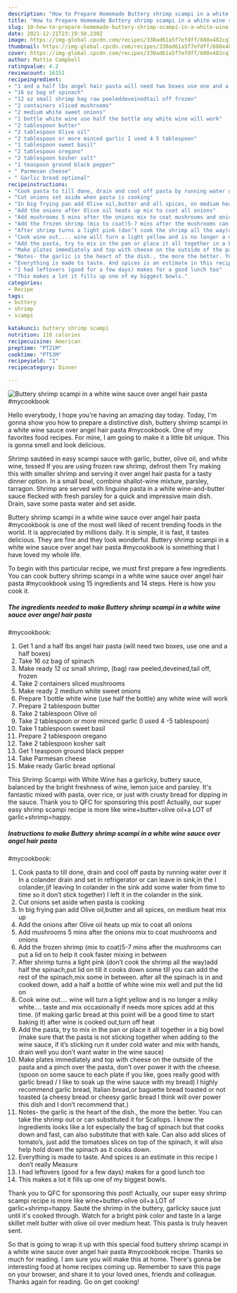 ```yaml
---
description: "How to Prepare Homemade Buttery shrimp scampi in a white wine sauce over angel hair pasta #mycookbook"
title: "How to Prepare Homemade Buttery shrimp scampi in a white wine sauce over angel hair pasta #mycookbook"
slug: 10-how-to-prepare-homemade-buttery-shrimp-scampi-in-a-white-wine-sauce-over-angel-hair-pasta-mycookbook
date: 2021-12-21T23:19:50.230Z
image: https://img-global.cpcdn.com/recipes/330ad61a5f7efdff/680x482cq70/buttery-shrimp-scampi-in-a-white-wine-sauce-over-angel-hair-pasta-mycookbook-recipe-main-photo.jpg
thumbnail: https://img-global.cpcdn.com/recipes/330ad61a5f7efdff/680x482cq70/buttery-shrimp-scampi-in-a-white-wine-sauce-over-angel-hair-pasta-mycookbook-recipe-main-photo.jpg
cover: https://img-global.cpcdn.com/recipes/330ad61a5f7efdff/680x482cq70/buttery-shrimp-scampi-in-a-white-wine-sauce-over-angel-hair-pasta-mycookbook-recipe-main-photo.jpg
author: Mattie Campbell
ratingvalue: 4.2
reviewcount: 16151
recipeingredient:
- "1 and a half lbs angel hair pasta will need two boxes use one and a half boxes"
- "16 oz bag of spinach"
- "12 oz small shrimp bag raw peeleddeveinedtail off frozen"
- "2 containers sliced mushrooms"
- "2 medium white sweet onions"
- "1 bottle white wine use half the bottle any white wine will work"
- "2 tablespoon butter"
- "2 tablespoon Olive oil"
- "2 tablespoon or more minced garlic I used 4 5 tablespoon"
- "1 tablespoon sweet basil"
- "2 tablespoon oregano"
- "2 tablespoon kosher salt"
- "1 teaspoon ground black pepper"
- " Parmesan cheese"
- " Garlic bread optional"
recipeinstructions:
- "Cook pasta to till done, drain and cool off pasta by running water over it In a colander drain and set in refrigerator or can leave in sink,in the I colander,(if leaving In colander in the sink add some water from time to time so it don’t stick together) I left it in the colander in the sink."
- "Cut onions set aside when pasta is cooking"
- "In big frying pan add Olive oil,butter and all spices, on medium heat mix up"
- "Add the onions after Olive oil heats up mix to coat all onions"
- "Add mushrooms 5 mins after the onions mix to coat mushrooms and onions"
- "Add the frozen shrimp (mix to coat)5-7 mins after the mushrooms can put a lid on to help it cook faster mixing in between"
- "After shrimp turns a light pink (don’t cook the shrimp all the way)add half the spinach,put lid on till it cooks down some till you can add the rest of the spinach,mix some in between. after all the spinach is in and cooked down, add a half a bottle of white wine mix well and put the lid on"
- "Cook wine out.... wine will turn a light yellow and is no longer a milky white.... taste and mix occasionally if needs more spices add at this time. (if making garlic bread at this point will be a good time to start baking it) after wine is cooked out,turn off heat"
- "Add the pasta, try to mix in the pan or place it all together in a big bowl (make sure that the pasta is not sticking together when adding to the wine sauce, if it’s sticking run it under cold water and mix with hands, drain well you don’t want water in the wine sauce)"
- "Make plates immediately and top with cheese on the outside of the pasta and a pinch over the pasta, don’t over power it with the cheese. (spoon on some sauce to each plate if you like, goes really good with garlic bread / I like to soak up the wine sauce with my bread) I highly recommend garlic bread, Italian bread,or baguette bread toasted or not toasted (a cheesy bread or cheesy garlic bread I think will over power this dish and I don’t recommend that.)"
- "Notes- the garlic is the heart of the dish., the more the better. You can take the shrimp out or can substituted it for Scallops. I know the ingredients looks like a lot especially the bag of spinach but that cooks down and fast, can also substitute that with kale. Can also add slices of tomato’s, just add the tomatoes slices on top of the spinach, it will also help hold down the spinach as it cooks down."
- "Everything is made to taste. And spices is an estimate in this recipe I don’t really Measure"
- "I had leftovers (good for a few days) makes for a good lunch too"
- "This makes a lot it fills up one of my biggest bowls."
categories:
- Recipe
tags:
- buttery
- shrimp
- scampi

katakunci: buttery shrimp scampi 
nutrition: 110 calories
recipecuisine: American
preptime: "PT21M"
cooktime: "PT53M"
recipeyield: "1"
recipecategory: Dinner

---
```



![Buttery shrimp scampi in a white wine sauce over angel hair pasta
#mycookbook](https://img-global.cpcdn.com/recipes/330ad61a5f7efdff/680x482cq70/buttery-shrimp-scampi-in-a-white-wine-sauce-over-angel-hair-pasta-mycookbook-recipe-main-photo.jpg)

Hello everybody, I hope you're having an amazing day today. Today, I'm gonna show you how to prepare a distinctive dish, buttery shrimp scampi in a white wine sauce over angel hair pasta
#mycookbook. One of my favorites food recipes. For mine, I am going to make it a little bit unique. This is gonna smell and look delicious.

Shrimp sautéed in easy scampi sauce with garlic, butter, olive oil, and white wine, tossed If you are using frozen raw shrimp, defrost them Try making this with smaller shrimp and serving it over angel hair pasta for a tasty dinner option. In a small bowl, combine shallot-wine mixture, parsley, tarragon. Shrimp are served with linguine pasta in a white wine-and-butter sauce flecked with fresh parsley for a quick and impressive main dish. Drain, save some pasta water and set aside.

Buttery shrimp scampi in a white wine sauce over angel hair pasta
#mycookbook is one of the most well liked of recent trending foods in the world. It is appreciated by millions daily. It is simple, it is fast, it tastes delicious. They are fine and they look wonderful. Buttery shrimp scampi in a white wine sauce over angel hair pasta
#mycookbook is something that I have loved my whole life.


To begin with this particular recipe, we must first prepare a few ingredients. You can cook buttery shrimp scampi in a white wine sauce over angel hair pasta
#mycookbook using 15 ingredients and 14 steps. Here is how you cook it.

<!--inarticleads1-->

##### The ingredients needed to make Buttery shrimp scampi in a white wine sauce over angel hair pasta
#mycookbook:

1. Get 1 and a half lbs angel hair pasta (will need two boxes, use one and a half boxes)
1. Take 16 oz bag of spinach
1. Make ready 12 oz small shrimp, (bag) raw peeled,deveined,tail off, frozen
1. Take 2 containers sliced mushrooms
1. Make ready 2 medium white sweet onions
1. Prepare 1 bottle white wine (use half the bottle) any white wine will work
1. Prepare 2 tablespoon butter
1. Take 2 tablespoon Olive oil
1. Take 2 tablespoon or more minced garlic (I used 4 -5 tablespoon)
1. Take 1 tablespoon sweet basil
1. Prepare 2 tablespoon oregano
1. Take 2 tablespoon kosher salt
1. Get 1 teaspoon ground black pepper
1. Take  Parmesan cheese
1. Make ready  Garlic bread optional


This Shrimp Scampi with White Wine has a garlicky, buttery sauce, balanced by the bright freshness of wine, lemon juice and parsley. It&#39;s fantastic mixed with pasta, over rice, or just with crusty bread for dipping in the sauce. Thank you to QFC for sponsoring this post! Actually, our super easy shrimp scampi recipe is more like wine+butter+olive oil+a LOT of garlic+shrimp=happy. 

<!--inarticleads2-->

##### Instructions to make Buttery shrimp scampi in a white wine sauce over angel hair pasta
#mycookbook:

1. Cook pasta to till done, drain and cool off pasta by running water over it In a colander drain and set in refrigerator or can leave in sink,in the I colander,(if leaving In colander in the sink add some water from time to time so it don’t stick together) I left it in the colander in the sink.
1. Cut onions set aside when pasta is cooking
1. In big frying pan add Olive oil,butter and all spices, on medium heat mix up
1. Add the onions after Olive oil heats up mix to coat all onions
1. Add mushrooms 5 mins after the onions mix to coat mushrooms and onions
1. Add the frozen shrimp (mix to coat)5-7 mins after the mushrooms can put a lid on to help it cook faster mixing in between
1. After shrimp turns a light pink (don’t cook the shrimp all the way)add half the spinach,put lid on till it cooks down some till you can add the rest of the spinach,mix some in between. after all the spinach is in and cooked down, add a half a bottle of white wine mix well and put the lid on
1. Cook wine out.... wine will turn a light yellow and is no longer a milky white.... taste and mix occasionally if needs more spices add at this time. (if making garlic bread at this point will be a good time to start baking it) after wine is cooked out,turn off heat
1. Add the pasta, try to mix in the pan or place it all together in a big bowl (make sure that the pasta is not sticking together when adding to the wine sauce, if it’s sticking run it under cold water and mix with hands, drain well you don’t want water in the wine sauce)
1. Make plates immediately and top with cheese on the outside of the pasta and a pinch over the pasta, don’t over power it with the cheese. (spoon on some sauce to each plate if you like, goes really good with garlic bread / I like to soak up the wine sauce with my bread) I highly recommend garlic bread, Italian bread,or baguette bread toasted or not toasted (a cheesy bread or cheesy garlic bread I think will over power this dish and I don’t recommend that.)
1. Notes- the garlic is the heart of the dish., the more the better. You can take the shrimp out or can substituted it for Scallops. I know the ingredients looks like a lot especially the bag of spinach but that cooks down and fast, can also substitute that with kale. Can also add slices of tomato’s, just add the tomatoes slices on top of the spinach, it will also help hold down the spinach as it cooks down.
1. Everything is made to taste. And spices is an estimate in this recipe I don’t really Measure
1. I had leftovers (good for a few days) makes for a good lunch too
1. This makes a lot it fills up one of my biggest bowls.


Thank you to QFC for sponsoring this post! Actually, our super easy shrimp scampi recipe is more like wine+butter+olive oil+a LOT of garlic+shrimp=happy. Sauté the shrimp in the buttery, garlicky sauce just until it&#39;s cooked through. Watch for a bright pink color and taste In a large skillet melt butter with olive oil over medium heat. This pasta is truly heaven sent. 

So that is going to wrap it up with this special food buttery shrimp scampi in a white wine sauce over angel hair pasta
#mycookbook recipe. Thanks so much for reading. I am sure you will make this at home. There's gonna be interesting food at home recipes coming up. Remember to save this page on your browser, and share it to your loved ones, friends and colleague. Thanks again for reading. Go on get cooking!
